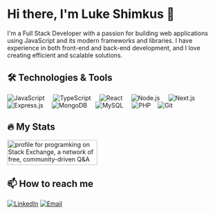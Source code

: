 
# Hi there, I'm Luke Shimkus 👋

I'm a Full Stack Developer with a passion for building web applications using JavaScript and its modern frameworks and libraries. I have experience in both front-end and back-end development, and I love creating efficient and scalable solutions.

## 🛠️ Technologies & Tools

<p >
  <img src="https://img.shields.io/badge/-JavaScript-F7DF1E?style=flat&logo=javascript&logoColor=black" alt="JavaScript"> &nbsp;&nbsp;&nbsp;
  <img src="https://img.shields.io/badge/-TypeScript-007ACC?style=flat&logo=typescript&logoColor=white" alt="TypeScript"> &nbsp;&nbsp;&nbsp;
  <img src="https://img.shields.io/badge/-React-61DAFB?style=flat&logo=react&logoColor=black" alt="React"> &nbsp;&nbsp;&nbsp;
  <img src="https://img.shields.io/badge/-Node.js-339933?style=flat&logo=node.js&logoColor=white" alt="Node.js"> &nbsp;&nbsp;&nbsp;
  <img src="https://camo.githubusercontent.com/4073ee5a5b8994941a4eb32c434df040ff22fb40ccb7ecc677db758f13ee827e/68747470733a2f2f696d672e736869656c64732e696f2f62616467652f4e6578742e6a732d626c61636b3f6c6f676f3d6e6578742e6a73266c6f676f436f6c6f723d7768697465" alt="Next.js" data-canonical-src="https://img.shields.io/badge/Next.js-black?logo=next.js&amp;logoColor=white" style="max-width: 100%;">&nbsp;&nbsp;&nbsp;
  <img src="https://img.shields.io/badge/-Express.js-000000?style=flat&logo=express&logoColor=white" alt="Express.js"> &nbsp;&nbsp;&nbsp;
  <img src="https://img.shields.io/badge/-MongoDB-47A248?style=flat&logo=mongodb&logoColor=white" alt="MongoDB"> &nbsp;&nbsp;&nbsp;
  <img src="https://img.shields.io/badge/-MySQL-4479A1?style=flat&logo=mysql&logoColor=white" alt="MySQL"> &nbsp;&nbsp;&nbsp;
  <img src="https://camo.githubusercontent.com/18997ab156f872ab192268e03cb91c2218d7a9439b28e42a46dc10ac90315d26/68747470733a2f2f696d672e736869656c64732e696f2f62616467652f7068702d2532333737374242342e7376673f266c6f676f3d706870266c6f676f436f6c6f723d7768697465" alt="PHP" data-canonical-src="https://img.shields.io/badge/php-%23777BB4.svg?&amp;logo=php&amp;logoColor=white" style="max-width: 100%;">&nbsp;&nbsp;&nbsp;
  <img src="https://img.shields.io/badge/-Git-F05032?style=flat&logo=git&logoColor=white" alt="Git"> &nbsp;&nbsp;&nbsp;
</p>

## 🔥 My Stats

<div styles="display: flex; align-items: center;">
  
<a href="https://stackexchange.com/users/3967082"><img src="https://stackexchange.com/users/flair/3967082.png" width="208" height="58" alt="profile for programking on Stack Exchange, a network of free, community-driven Q&amp;A sites" title="profile for programking on Stack Exchange, a network of free, community-driven Q&amp;A sites"></a>

</div>

## 📫 How to reach me

[![LinkedIn](https://img.shields.io/badge/-LinkedIn-0077B5?style=flat&logo=linkedin&logoColor=white)](https://www.linkedin.com/in/lukeshimkus/)
[![Email](https://img.shields.io/badge/-Email-D14836?style=flat&logo=gmail&logoColor=white)](mailto:luke.shimkus@gmail.com)

